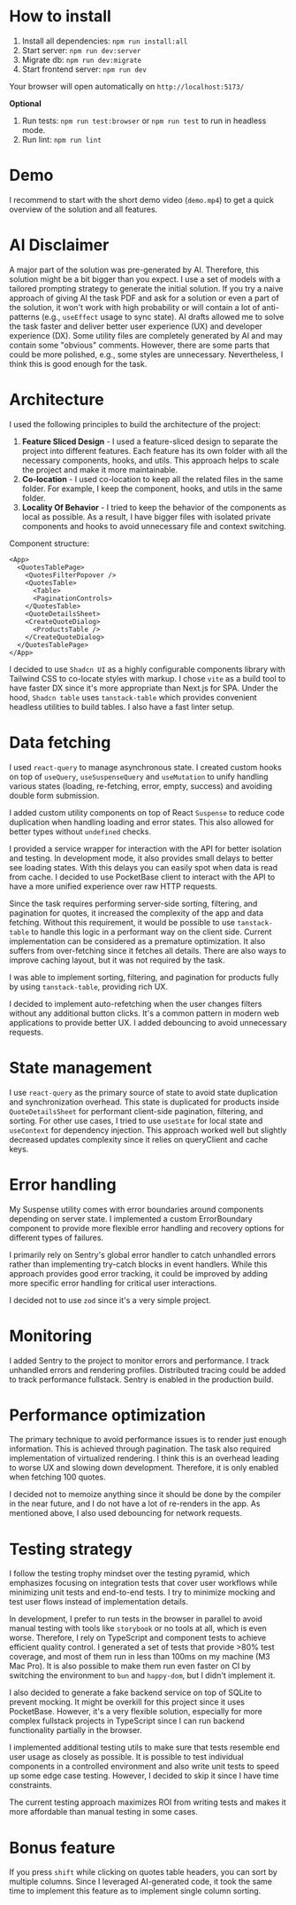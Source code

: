 # How to install

1. Install all dependencies: `npm run install:all`
2. Start server: `npm run dev:server`
3. Migrate db: `npm run dev:migrate`
4. Start frontend server: `npm run dev`

Your browser will open automatically on `http://localhost:5173/`

**Optional**

1. Run tests: `npm run test:browser` or `npm run test` to run in headless mode.
2. Run lint: `npm run lint`

# Demo

I recommend to start with the short demo video (`demo.mp4`) to get a quick overview of the solution and all features.

# AI Disclaimer

A major part of the solution was pre-generated by AI. Therefore, this solution might be a bit bigger than you expect. I use a set of models with a tailored prompting strategy to generate the initial solution. If you try a naive approach of giving AI the task PDF and ask for a solution or even a part of the solution, it won't work with high probability or will contain a lot of anti-patterns (e.g., `useEffect` usage to sync state). AI drafts allowed me to solve the task faster and deliver better user experience (UX) and developer experience (DX). Some utility files are completely generated by AI and may contain some "obvious" comments. However, there are some parts that could be more polished, e.g., some styles are unnecessary. Nevertheless, I think this is good enough for the task.

# Architecture

I used the following principles to build the architecture of the project:

1. **Feature Sliced Design** - I used a feature-sliced design to separate the project into different features. Each feature has its own folder with all the necessary components, hooks, and utils. This approach helps to scale the project and make it more maintainable.
2. **Co-location** - I used co-location to keep all the related files in the same folder. For example, I keep the component, hooks, and utils in the same folder.
3. **Locality Of Behavior** - I tried to keep the behavior of the components as local as possible. As a result, I have bigger files with isolated private components and hooks to avoid unnecessary file and context switching.

Component structure:

```tsx
<App>
  <QuotesTablePage>
    <QuotesFilterPopover />
    <QuotesTable>
      <Table>
      <PaginationControls>
    </QuotesTable>
    <QuoteDetailsSheet>
    <CreateQuoteDialog>
      <ProductsTable />
    </CreateQuoteDialog>
  </QuotesTablePage>
</App>
```

I decided to use `Shadcn UI` as a highly configurable components library with Tailwind CSS to co-locate styles with markup. I chose `vite` as a build tool to have faster DX since it's more appropriate than Next.js for SPA. Under the hood, `Shadcn table` uses `tanstack-table` which provides convenient headless utilities to build tables. I also have a fast linter setup.

# Data fetching

I used `react-query` to manage asynchronous state. I created custom hooks on top of `useQuery`, `useSuspenseQuery` and `useMutation` to unify handling various states (loading, re-fetching, error, empty, success) and avoiding double form submission.

I added custom utility components on top of React `Suspense` to reduce code duplication when handling loading and error states. This also allowed for better types without `undefined` checks.

I provided a service wrapper for interaction with the API for better isolation and testing. In development mode, it also provides small delays to better see loading states. With this delays you can easily spot when data is read from cache. I decided to use PocketBase client to interact with the API to have a more unified experience over raw HTTP requests.

Since the task requires performing server-side sorting, filtering, and pagination for quotes, it increased the complexity of the app and data fetching. Without this requirement, it would be possible to use `tanstack-table` to handle this logic in a performant way on the client side. Current implementation can be considered as a premature optimization. It also suffers from over-fetching since it fetches all details. There are also ways to improve caching layout, but it was not required by the task.

I was able to implement sorting, filtering, and pagination for products fully by using `tanstack-table`, providing rich UX.

I decided to implement auto-refetching when the user changes filters without any additional button clicks. It's a common pattern in modern web applications to provide better UX. I added debouncing to avoid unnecessary requests.

# State management

I use `react-query` as the primary source of state to avoid state duplication and synchronization overhead. This state is duplicated for products inside `QuoteDetailsSheet` for performant client-side pagination, filtering, and sorting. For other use cases, I tried to use `useState` for local state and `useContext` for dependency injection. This approach worked well but slightly decreased updates complexity since it relies on queryClient and cache keys.

# Error handling

My Suspense utility comes with error boundaries around components depending on server state. I implemented a custom ErrorBoundary component to provide more flexible error handling and recovery options for different types of failures.

I primarily rely on Sentry's global error handler to catch unhandled errors rather than implementing try-catch blocks in event handlers. While this approach provides good error tracking, it could be improved by adding more specific error handling for critical user interactions.

I decided not to use `zod` since it's a very simple project.

# Monitoring

I added Sentry to the project to monitor errors and performance. I track unhandled errors and rendering profiles. Distributed tracing could be added to track performance fullstack. Sentry is enabled in the production build.

# Performance optimization

The primary technique to avoid performance issues is to render just enough information. This is achieved through pagination. The task also required implementation of virtualized rendering. I think this is an overhead leading to worse UX and slowing down development. Therefore, it is only enabled when fetching 100 quotes.

I decided not to memoize anything since it should be done by the compiler in the near future, and I do not have a lot of re-renders in the app. As mentioned above, I also used debouncing for network requests.

# Testing strategy

I follow the testing trophy mindset over the testing pyramid, which emphasizes focusing on integration tests that cover user workflows while minimizing unit tests and end-to-end tests. I try to minimize mocking and test user flows instead of implementation details.

In development, I prefer to run tests in the browser in parallel to avoid manual testing with tools like `storybook` or no tools at all, which is even worse. Therefore, I rely on TypeScript and component tests to achieve efficient quality control. I generated a set of tests that provide >80% test coverage, and most of them run in less than 100ms on my machine (M3 Mac Pro). It is also possible to make them run even faster on CI by switching the environment to `bun` and `happy-dom`, but I didn't implement it.

I also decided to generate a fake backend service on top of SQLite to prevent mocking. It might be overkill for this project since it uses PocketBase. However, it's a very flexible solution, especially for more complex fullstack projects in TypeScript since I can run backend functionality partially in the browser.

I implemented additional testing utils to make sure that tests resemble end user usage as closely as possible. It is possible to test individual components in a controlled environment and also write unit tests to speed up some edge case testing. However, I decided to skip it since I have time constraints.

The current testing approach maximizes ROI from writing tests and makes it more affordable than manual testing in some cases.

# Bonus feature

If you press `shift` while clicking on quotes table headers, you can sort by multiple columns. Since I leveraged AI-generated code, it took the same time to implement this feature as to implement single column sorting.
